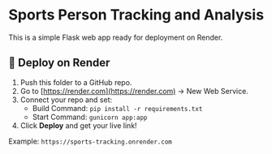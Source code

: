 # Sports Person Tracking and Analysis

This is a simple Flask web app ready for deployment on Render.

## 🚀 Deploy on Render

1. Push this folder to a GitHub repo.
2. Go to [https://render.com](https://render.com) → New Web Service.
3. Connect your repo and set:
   - Build Command: `pip install -r requirements.txt`
   - Start Command: `gunicorn app:app`
4. Click **Deploy** and get your live link!

Example: `https://sports-tracking.onrender.com`
